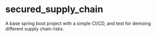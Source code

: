 # secured_supply_chain
A base spring boot project with a simple CI/CD, and test for demoing different supply chain risks.
